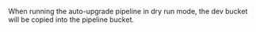 When running the auto-upgrade pipeline in dry run mode, the dev bucket will be copied into the pipeline bucket.